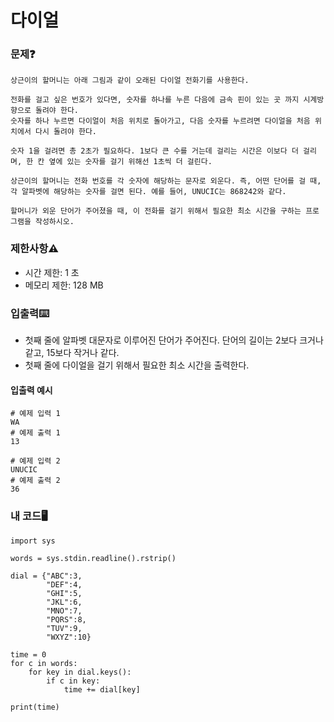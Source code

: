 # 다이얼

### 문제❓
```
상근이의 할머니는 아래 그림과 같이 오래된 다이얼 전화기를 사용한다.

전화를 걸고 싶은 번호가 있다면, 숫자를 하나를 누른 다음에 금속 핀이 있는 곳 까지 시계방향으로 돌려야 한다. 
숫자를 하나 누르면 다이얼이 처음 위치로 돌아가고, 다음 숫자를 누르려면 다이얼을 처음 위치에서 다시 돌려야 한다.

숫자 1을 걸려면 총 2초가 필요하다. 1보다 큰 수를 거는데 걸리는 시간은 이보다 더 걸리며, 한 칸 옆에 있는 숫자를 걸기 위해선 1초씩 더 걸린다.

상근이의 할머니는 전화 번호를 각 숫자에 해당하는 문자로 외운다. 즉, 어떤 단어를 걸 때, 각 알파벳에 해당하는 숫자를 걸면 된다. 예를 들어, UNUCIC는 868242와 같다.

할머니가 외운 단어가 주어졌을 때, 이 전화를 걸기 위해서 필요한 최소 시간을 구하는 프로그램을 작성하시오.
```

### 제한사항⚠️
* 시간 제한: 1 초
* 메모리 제한: 128 MB

### 입출력⌨️
* 첫째 줄에 알파벳 대문자로 이루어진 단어가 주어진다. 단어의 길이는 2보다 크거나 같고, 15보다 작거나 같다.
* 첫째 줄에 다이얼을 걸기 위해서 필요한 최소 시간을 출력한다.

#### 입출력 예시
```
# 예제 입력 1 
WA
# 예제 출력 1 
13

# 예제 입력 2 
UNUCIC
# 예제 출력 2 
36
```

### 내 코드🖥️
```
import sys

words = sys.stdin.readline().rstrip()

dial = {"ABC":3,
        "DEF":4,
        "GHI":5,
        "JKL":6,
        "MNO":7,
        "PQRS":8,
        "TUV":9,
        "WXYZ":10}

time = 0
for c in words:
    for key in dial.keys():
        if c in key:
            time += dial[key]

print(time)
```